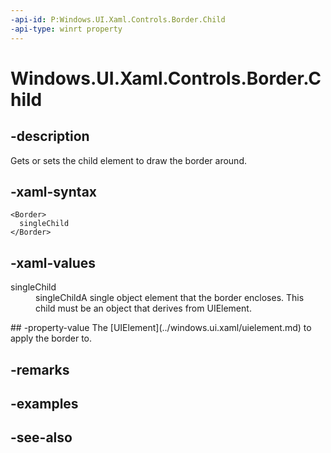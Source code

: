 ```yaml
---
-api-id: P:Windows.UI.Xaml.Controls.Border.Child
-api-type: winrt property
---
```


<!-- Property syntax
public Windows.UI.Xaml.UIElement Child { get;  set; }
-->

# Windows.UI.Xaml.Controls.Border.Child

## -description
Gets or sets the child element to draw the border around.



## -xaml-syntax
```xaml
<Border>
  singleChild
</Border>

```


## -xaml-values
<dl><dt>singleChild</dt><dd>singleChildA single object element that the border encloses. This child must be an object that derives from UIElement.</dd>
</dl>
## -property-value
The [UIElement](../windows.ui.xaml/uielement.md) to apply the border to.

## -remarks

## -examples

## -see-also
